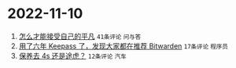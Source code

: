 # 2022-11-10

1. [怎么才能接受自己的平凡](https://www.v2ex.com/t/894016) `41条评论` `问与答`
1. [用了六年 Keepass 了，发现大家都在推荐 Bitwarden](https://www.v2ex.com/t/894022) `17条评论` `程序员`
1. [保养去 4s 还是途虎？](https://www.v2ex.com/t/894017) `12条评论` `汽车`
